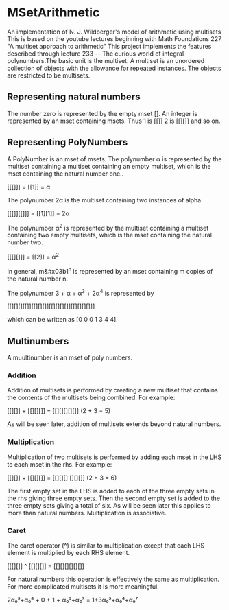 # MSetArithmetic
An implementation of N. J. Wildberger's model of arithmetic using multisets
This is based on the youtube lectures beginning with Math Foundations 227 
"A multiset approach to arithmetic"
This project implements the features described through lecture 233 -- 
The curious world of integral polynumbers.The basic unit is the multiset. 
A multiset is an unordered collection of objects with the allowance for repeated instances. 
The objects are restricted to be multisets.
## Representing natural numbers 
The number zero is represented by the empty mset []. An integer is represented 
by an mset containing msets. Thus 1 is [[]] 2 is [[][]] and so on.
## Representing PolyNumbers
A PolyNumber is an mset of msets. 
The polynumber &#x03B1; is represented by the multiset containing a multiset
containing an empty multiset, which is the mset containing the natural number one..

[[[]]] = [[1]] = &#x03B1;

The polynumber 2&#x03B1; is the multiset containing two instances of alpha

[[[]][[]]] = [[1][1]] = 2&#x03B1;

The polynumber &#x03B1;<sup>2</sup> is represented by the multiset containing a multiset
containing two empty multisets, which is the mset containing the natural number two.

[[[][]]] = [[2]] = &#x03B1;<sup>2</sup>

In general, m&#x03b1<sup>n</sup> is represented by an mset containing m copies of the natural number n.

The polynumber 3 + &#x03B1; + &#x03B1;<sup>3</sup> + 2&#x03B1;<sup>4</sup> is represented by

[[][][][[]][[][][]][[][][][]][[][][][]]]

which can be written as [0 0 0 1 3 4 4].

## Multinumbers

A muultinumber is an mset of poly numbers.

### Addition
Addition of multisets is performed by creating a new multiset that contains the
contents of the multisets being combined. For example:

[[][]] + [[][][]] = [[][][][][]] (2 + 3 = 5)

As will be seen later, addition of multisets extends beyond natural numbers.
### Multiplication
Multiplication of two multisets is performed by adding each mset in the LHS
to each mset in the rhs. For example:

[[][]] × [[][][]] = [[][][] [][][]] (2 × 3 = 6)

The first empty set in the LHS is added to each of the three empty sets in the
rhs giving three empty sets. Then the second empty set is added to the three
empty sets giving a total of six. As will be seen later this applies to more
than natural numbers. Multiplication is associative.
### Caret
The caret operator (^) is similar to multiplication except that each LHS element
is multiplied by each RHS element.

[[[][]] ^ [[][][]] = [[][][][][][]]

For natural numbers this operation is effectively the same as multiplication.
For more complicated multisets it is more meaningful.




2α₀³+α₀⁴ + 0 + 1 + α₀³+α₀⁷ = 1+3α₀³+α₀⁴+α₀⁷


